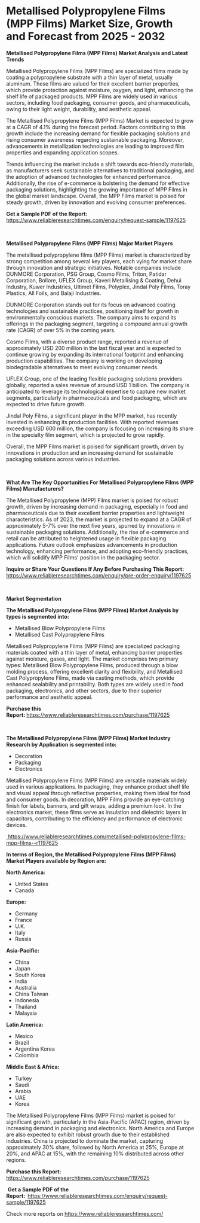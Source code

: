 <p><h1>Metallised Polypropylene Films (MPP Films) Market Size, Growth and Forecast from 2025 - 2032</h1></p><p><strong>Metallised Polypropylene Films (MPP Films) Market Analysis and Latest Trends</strong></p>
<p><p>Metallised Polypropylene Films (MPP Films) are specialized films made by coating a polypropylene substrate with a thin layer of metal, usually aluminum. These films are valued for their excellent barrier properties, which provide protection against moisture, oxygen, and light, enhancing the shelf life of packaged products. MPP Films are widely used in various sectors, including food packaging, consumer goods, and pharmaceuticals, owing to their light weight, durability, and aesthetic appeal.</p><p>The Metallised Polypropylene Films (MPP Films) Market is expected to grow at a CAGR of 4.1% during the forecast period. Factors contributing to this growth include the increasing demand for flexible packaging solutions and rising consumer awareness regarding sustainable packaging. Moreover, advancements in metallization technologies are leading to improved film properties and expanding application scopes. </p><p>Trends influencing the market include a shift towards eco-friendly materials, as manufacturers seek sustainable alternatives to traditional packaging, and the adoption of advanced technologies for enhanced performance. Additionally, the rise of e-commerce is bolstering the demand for effective packaging solutions, highlighting the growing importance of MPP Films in the global market landscape. Overall, the MPP Films market is poised for steady growth, driven by innovation and evolving consumer preferences.</p></p>
<p><strong>Get a Sample PDF of the Report:&nbsp;</strong> <a href="https://www.reliableresearchtimes.com/enquiry/request-sample/1197625?utm_campaign=2638&utm_medium=2&utm_source=Github&utm_content=ia&utm_term=03042025&utm_id=metallised-polypropylene-films-mpp-films">https://www.reliableresearchtimes.com/enquiry/request-sample/1197625</a></p>
<p>&nbsp;</p>
<p><strong>Metallised Polypropylene Films (MPP Films) Major Market Players</strong></p>
<p><p>The metallised polypropylene films (MPP Films) market is characterized by strong competition among several key players, each vying for market share through innovation and strategic initiatives. Notable companies include DUNMORE Corporation, PSG Group, Cosmo Films, Triton, Patidar Corporation, Bollore, UFLEX Group, Kaveri Metallising & Coating, Dehui Industry, Kuwer Industries, Ultimet Films, Polyplex, Jindal Poly Films, Toray Plastics, All Foils, and Balaji Industries.</p><p>DUNMORE Corporation stands out for its focus on advanced coating technologies and sustainable practices, positioning itself for growth in environmentally conscious markets. The company aims to expand its offerings in the packaging segment, targeting a compound annual growth rate (CAGR) of over 5% in the coming years.</p><p>Cosmo Films, with a diverse product range, reported a revenue of approximately USD 200 million in the last fiscal year and is expected to continue growing by expanding its international footprint and enhancing production capabilities. The company is working on developing biodegradable alternatives to meet evolving consumer needs.</p><p>UFLEX Group, one of the leading flexible packaging solutions providers globally, reported a sales revenue of around USD 1 billion. The company is anticipated to leverage its technological expertise to capture new market segments, particularly in pharmaceuticals and food packaging, which are expected to drive future growth.</p><p>Jindal Poly Films, a significant player in the MPP market, has recently invested in enhancing its production facilities. With reported revenues exceeding USD 600 million, the company is focusing on increasing its share in the specialty film segment, which is projected to grow rapidly.</p><p>Overall, the MPP Films market is poised for significant growth, driven by innovations in production and an increasing demand for sustainable packaging solutions across various industries.</p></p>
<p>&nbsp;</p>
<p><strong>What Are The Key Opportunities For Metallised Polypropylene Films (MPP Films) Manufacturers?</strong></p>
<p><p>The Metallised Polypropylene (MPP) Films market is poised for robust growth, driven by increasing demand in packaging, especially in food and pharmaceuticals due to their excellent barrier properties and lightweight characteristics. As of 2023, the market is projected to expand at a CAGR of approximately 5-7% over the next five years, spurred by innovations in sustainable packaging solutions. Additionally, the rise of e-commerce and retail can be attributed to heightened usage in flexible packaging applications. Future outlook emphasizes advancements in production technology, enhancing performance, and adopting eco-friendly practices, which will solidify MPP Films' position in the packaging sector.</p></p>
<p><strong>Inquire or Share Your Questions If Any Before Purchasing This Report:</strong> <a href="https://www.reliableresearchtimes.com/enquiry/pre-order-enquiry/1197625?utm_campaign=2638&utm_medium=2&utm_source=Github&utm_content=ia&utm_term=03042025&utm_id=metallised-polypropylene-films-mpp-films">https://www.reliableresearchtimes.com/enquiry/pre-order-enquiry/1197625</a></p>
<p>&nbsp;</p>
<p><strong>Market Segmentation</strong></p>
<p><strong>The Metallised Polypropylene Films (MPP Films) Market Analysis by types is segmented into:</strong></p>
<p><ul><li>Metallised Blow Polypropylene Films</li><li>Metallised Cast Polypropylene Films</li></ul></p>
<p><p>Metallised Polypropylene Films (MPP Films) are specialized packaging materials coated with a thin layer of metal, enhancing barrier properties against moisture, gases, and light. The market comprises two primary types: Metallised Blow Polypropylene Films, produced through a blow molding process, offering excellent clarity and flexibility, and Metallised Cast Polypropylene Films, made via casting methods, which provide enhanced sealability and printability. Both types are widely used in food packaging, electronics, and other sectors, due to their superior performance and aesthetic appeal.</p></p>
<p><strong>Purchase this Report:&nbsp;</strong><a href="https://www.reliableresearchtimes.com/purchase/1197625?utm_campaign=2638&utm_medium=2&utm_source=Github&utm_content=ia&utm_term=03042025&utm_id=metallised-polypropylene-films-mpp-films">https://www.reliableresearchtimes.com/purchase/1197625</a></p>
<p>&nbsp;</p>
<p><strong>The Metallised Polypropylene Films (MPP Films) Market Industry Research by Application is segmented into:</strong></p>
<p><ul><li>Decoration</li><li>Packaging</li><li>Electronics</li></ul></p>
<p><p>Metallised Polypropylene Films (MPP Films) are versatile materials widely used in various applications. In packaging, they enhance product shelf life and visual appeal through reflective properties, making them ideal for food and consumer goods. In decoration, MPP Films provide an eye-catching finish for labels, banners, and gift wraps, adding a premium look. In the electronics market, these films serve as insulation and dielectric layers in capacitors, contributing to the efficiency and performance of electronic devices.</p></p>
<p><a href="https://www.reliableresearchtimes.com/metallised-polypropylene-films-mpp-films--r1197625?utm_campaign=2638&utm_medium=2&utm_source=Github&utm_content=ia&utm_term=03042025&utm_id=metallised-polypropylene-films-mpp-films">&nbsp;https://www.reliableresearchtimes.com/metallised-polypropylene-films-mpp-films--r1197625</a></p>
<p><strong>In terms of Region, the Metallised Polypropylene Films (MPP Films) Market Players available by Region are:</strong></p>
<p>
    <p> <strong> North America: </strong>
        <ul>
            <li>United States</li>
            <li>Canada</li>
        </ul>
        </p> 
    <p> <strong> Europe: </strong>
        <ul>
            <li>Germany</li>
            <li>France</li>
            <li>U.K.</li>
            <li>Italy</li>
            <li>Russia</li>
        </ul>
        </p> 
    <p> <strong> Asia-Pacific: </strong>
        <ul>
            <li>China</li>
            <li>Japan</li>
            <li>South Korea</li>
            <li>India</li>
            <li>Australia</li>
            <li>China Taiwan</li>
            <li>Indonesia</li>
            <li>Thailand</li>
            <li>Malaysia</li>
        </ul>
        </p> 
    <p> <strong> Latin America: </strong>
        <ul>
            <li>Mexico</li>
            <li>Brazil</li>
            <li>Argentina Korea</li>
            <li>Colombia</li>
        </ul>
        </p> 
    <p> <strong> Middle East & Africa: </strong>
        <ul>
            <li>Turkey</li>
            <li>Saudi</li>
            <li>Arabia</li>
            <li>UAE</li>
            <li>Korea</li>
        </ul>
    </p>
    </p>
<p><p>The Metallised Polypropylene Films (MPP Films) market is poised for significant growth, particularly in the Asia-Pacific (APAC) region, driven by increasing demand in packaging and electronics. North America and Europe are also expected to exhibit robust growth due to their established industries. China is projected to dominate the market, capturing approximately 30% share, followed by North America at 25%, Europe at 20%, and APAC at 15%, with the remaining 10% distributed across other regions.</p></p>
<p><strong>Purchase this Report: </strong><a href="https://www.reliableresearchtimes.com/purchase/1197625?utm_campaign=2638&utm_medium=2&utm_source=Github&utm_content=ia&utm_term=03042025&utm_id=metallised-polypropylene-films-mpp-films">https://www.reliableresearchtimes.com/purchase/1197625</a></p>
<p>&nbsp;<strong>Get a Sample PDF of the Report:&nbsp;&nbsp;</strong><a href="https://www.reliableresearchtimes.com/enquiry/request-sample/1197625?utm_campaign=2638&utm_medium=2&utm_source=Github&utm_content=ia&utm_term=03042025&utm_id=metallised-polypropylene-films-mpp-films">https://www.reliableresearchtimes.com/enquiry/request-sample/1197625</a></p>
<p><strong></strong></p>
<p>Check more reports on <a href="https://www.reliableresearchtimes.com/?utm_campaign=2638&utm_medium=2&utm_source=Github&utm_content=ia&utm_term=03042025&utm_id=metallised-polypropylene-films-mpp-films">https://www.reliableresearchtimes.com/</a></p>